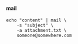 #### mail

    echo "content" | mail \
        -s "subject" \
        -a attachment.txt \
        someone@somewhere.com
